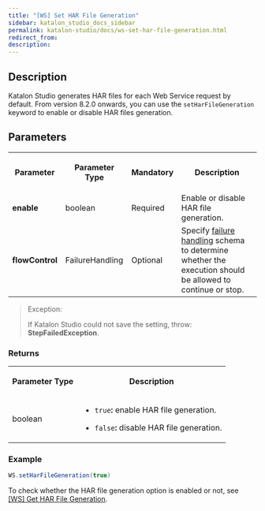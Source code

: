 ```yaml
---
title: "[WS] Set HAR File Generation" 
sidebar: katalon_studio_docs_sidebar
permalink: katalon-studio/docs/ws-set-har-file-generation.html 
redirect_from:
description: 
---
```


## Description

Katalon Studio generates HAR files for each Web Service request by default. From version 8.2.0 onwards, you can use the `setHarFileGeneration` keyword to enable or disable HAR files generation.

## Parameters

<table data-number-column="false">
	<tbody>
		<tr>
			<th colspan="1" rowspan="1">
				<p data-renderer-start-pos="874"><strong data-renderer-mark="true">Parameter</strong></p>
			</th>
			<th colspan="1" rowspan="1">
				<p data-renderer-start-pos="897"><strong data-renderer-mark="true">Parameter Type</strong></p>
			</th>
			<th colspan="1" rowspan="1">
				<p data-renderer-start-pos="905"><strong data-renderer-mark="true">Mandatory</strong></p>
			</th>
			<th>
				<p data-renderer-start-pos="905"><strong data-renderer-mark="true">Description</strong></p>
			</th>
		</tr>
		<tr>
			<td colspan="1" rowspan="1">
				<p data-renderer-start-pos="921"><strong data-renderer-mark="true">enable</strong></p>
			</td>
			<td colspan="1" rowspan="1">
				<p data-renderer-start-pos="988">boolean</p>
			</td>
			<td colspan="1" rowspan="1">
				<p data-renderer-start-pos="999">Required</p>
			</td>
			<td>Enable or disable HAR file generation.</td>
		</tr>
		<tr>
			<td colspan="1" rowspan="1">
				<p data-renderer-start-pos="1008"><strong data-renderer-mark="true">flowControl</strong></p>
			</td>
			<td colspan="1" rowspan="1">
				<p data-renderer-start-pos="1074">FailureHandling</p>
			</td>
			<td colspan="1" rowspan="1">
				<p data-renderer-start-pos="1093">Optional</p>
			</td>
			<td>Specify <a href="https://docs.katalon.com/katalon-studio/docs/failure-handling.html">failure handling</a> schema to determine whether the execution should be allowed to continue or stop.</td>
		</tr>
	</tbody>
</table>

> Exception:
>
> If Katalon Studio could not save the setting, throw: **StepFailedException**.

### Returns

<table data-number-column="false">
	<tbody>
		<tr>
			<th colspan="1" rowspan="1" data-colwidth="480">
				<div tabindex="0">
					<p data-renderer-start-pos="2146"><strong data-renderer-mark="true">Parameter Type</strong></p>
				</div>
			</th>
			<th colspan="1" rowspan="1" data-colwidth="480">
				<div tabindex="0">
					<p data-renderer-start-pos="2164"><strong data-renderer-mark="true">Description</strong></p>
				</div>
			</th>
		</tr>
		<tr>
			<td colspan="1" rowspan="1" data-colwidth="480">
				<p data-renderer-start-pos="2181">boolean</p>
			</td>
			<td colspan="1" rowspan="1" data-colwidth="480">
				<ul data-indent-level="1">
					<li><code data-renderer-mark="true">true</code><strong data-renderer-mark="true">:</strong>&nbsp;enable HAR file generation.</li>
				</ul>
				<ul data-indent-level="1">
					<li>
						<p data-renderer-start-pos="2256"><code data-renderer-mark="true">false</code><strong data-renderer-mark="true">:&nbsp;</strong>disable HAR file generation.</p>
					</li>
				</ul>
			</td>
		</tr>
	</tbody>
</table>

### Example

```groovy
WS.setHarFileGeneration(true)
```

To check whether the HAR file generation option is enabled or not, see [[WS] Get HAR File Generation](https://docs.katalon.com/katalon-studio/docs/ws-get-HAR-file-generation.html).